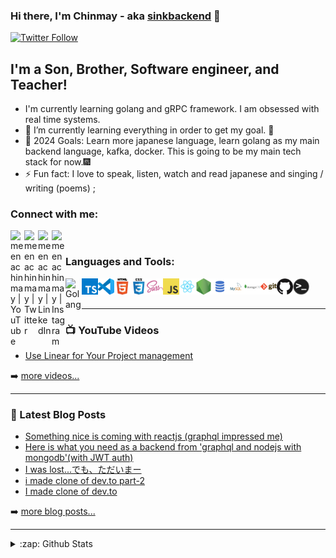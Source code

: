 ### Hi there, I'm Chinmay - aka [sinkbackend][twitter] 👋

[![Twitter Follow](https://img.shields.io/twitter/follow/sinkbackend?color=1DA1F2&logo=twitter&style=for-the-badge)](https://twitter.com/intent/follow?original_referer=https%3A%2F%2Fgithub.com%2Fsinkbackend&screen_name=sinkbackend)

## I'm a Son, Brother, Software engineer, and Teacher!
-    I'm currently learning golang and gRPC framework. I am obsessed with real time systems.
- 🌱 I’m currently learning everything in order to get my goal. 🤣
- 🥅 2024 Goals: Learn more japanese language, learn golang as my main backend language, kafka, docker. This is going to be my main tech stack for now.🎆
- ⚡ Fun fact: I love to speak, listen, watch and read japanese and singing / writing (poems) ;

### Connect with me:

[<img align="left" alt="meenachinmay | YouTube" width="22px" src="https://cdn.jsdelivr.net/npm/simple-icons@v3/icons/youtube.svg" />][youtube]
[<img align="left" alt="meenachinmay | Twitter" width="22px" src="https://cdn.jsdelivr.net/npm/simple-icons@v3/icons/twitter.svg" />][twitter]
[<img align="left" alt="meenachinmay | LinkedIn" width="22px" src="https://cdn.jsdelivr.net/npm/simple-icons@v3/icons/linkedin.svg" />][linkedin]
[<img align="left" alt="meenachinmay | Instagram" width="22px" src="https://cdn.jsdelivr.net/npm/simple-icons@v3/icons/instagram.svg" />][instagram]

<br />

### Languages and Tools:

[<img align="left" alt="Golang" width="26px" src="https://w7.pngwing.com/pngs/566/160/png-transparent-golang-hd-logo-thumbnail.png" />][webdevplaylist]
[<img align="left" alt="Typescript" width="26px" src="https://raw.githubusercontent.com/github/explore/80688e429a7d4ef2fca1e82350fe8e3517d3494d/topics/typescript/typescript.png" />][webdevplaylist]
[<img align="left" alt="Visual Studio Code" width="26px" src="https://raw.githubusercontent.com/github/explore/80688e429a7d4ef2fca1e82350fe8e3517d3494d/topics/visual-studio-code/visual-studio-code.png" />][webdevplaylist]
[<img align="left" alt="HTML5" width="26px" src="https://raw.githubusercontent.com/github/explore/80688e429a7d4ef2fca1e82350fe8e3517d3494d/topics/html/html.png" />][webdevplaylist]
[<img align="left" alt="CSS3" width="26px" src="https://raw.githubusercontent.com/github/explore/80688e429a7d4ef2fca1e82350fe8e3517d3494d/topics/css/css.png" />][webdevplaylist]
[<img align="left" alt="Sass" width="26px" src="https://raw.githubusercontent.com/github/explore/80688e429a7d4ef2fca1e82350fe8e3517d3494d/topics/sass/sass.png" />][webdevplaylist]
[<img align="left" alt="JavaScript" width="26px" src="https://raw.githubusercontent.com/github/explore/80688e429a7d4ef2fca1e82350fe8e3517d3494d/topics/javascript/javascript.png" />][webdevplaylist]
[<img align="left" alt="React" width="26px" src="https://raw.githubusercontent.com/github/explore/80688e429a7d4ef2fca1e82350fe8e3517d3494d/topics/react/react.png" />][webdevplaylist]
[<img align="left" alt="Node.js" width="26px" src="https://raw.githubusercontent.com/github/explore/80688e429a7d4ef2fca1e82350fe8e3517d3494d/topics/nodejs/nodejs.png" />][webdevplaylist]
[<img align="left" alt="SQL" width="26px" src="https://raw.githubusercontent.com/github/explore/80688e429a7d4ef2fca1e82350fe8e3517d3494d/topics/sql/sql.png" />][webdevplaylist]
[<img align="left" alt="MySQL" width="26px" src="https://raw.githubusercontent.com/github/explore/80688e429a7d4ef2fca1e82350fe8e3517d3494d/topics/mysql/mysql.png" />][webdevplaylist]
[<img align="left" alt="MongoDB" width="26px" src="https://raw.githubusercontent.com/github/explore/80688e429a7d4ef2fca1e82350fe8e3517d3494d/topics/mongodb/mongodb.png" />][webdevplaylist]
[<img align="left" alt="Git" width="26px" src="https://raw.githubusercontent.com/github/explore/80688e429a7d4ef2fca1e82350fe8e3517d3494d/topics/git/git.png" />][webdevplaylist]
[<img align="left" alt="GitHub" width="26px" src="https://raw.githubusercontent.com/github/explore/78df643247d429f6cc873026c0622819ad797942/topics/github/github.png" />][webdevplaylist]
[<img align="left" alt="Terminal" width="26px" src="https://raw.githubusercontent.com/github/explore/80688e429a7d4ef2fca1e82350fe8e3517d3494d/topics/terminal/terminal.png" />][webdevplaylist]

<br />
<br />

---

### 📺 YouTube Videos

<!-- YOUTUBE:START -->
- [Use Linear for Your Project management](https://youtu.be/Kccp6WJOJ34)
<!-- YOUTUBE:END -->

➡️ [more videos...](https://www.youtube.com/channel/UCj940L692xQtU-ngtFIqfNQ/videos?view_as=subscriber)

---

### 📕 Latest Blog Posts

<!-- BLOG-POST-LIST:START -->
- [Something nice is coming with reactjs (graphql impressed me)](https://dev.to/meenachinmay/something-nice-is-coming-with-reactjs-graphql-impressed-me-4p4b)
- [Here is what you need as a backend from 'graphql and nodejs with mongodb'(with JWT auth)](https://dev.to/meenachinmay/here-is-what-you-need-as-a-backend-from-graphql-and-nodejs-with-mongodb-with-jwt-auth-432i)
- [I was lost...でも、ただいまー](https://dev.to/meenachinmay/i-was-lost-52j6)
- [i made clone of dev.to part-2](https://dev.to/meenachinmay/i-made-clone-of-dev-to-part-2-1nhc)
- [I made clone of dev.to](https://dev.to/meenachinmay/i-made-clone-of-dev-to-clo)
<!-- BLOG-POST-LIST:END -->

➡️ [more blog posts...](https://dev.to/meenachinmay)

---

<details>
  <summary>:zap: Github Stats</summary>

  [![Meenachinmay's github stats](https://github-readme-stats.vercel.app/api?username=meenachinmay)](https://github.com/meenachinmay)

</details>

[webdevplaylist]: https://www.youtube.com/channel/UCj940L692xQtU-ngtFIqfNQ?view_as=subscriber
[twitter]: https://twitter.com/meenachinmay12
[youtube]: https://www.youtube.com/channel/UCj940L692xQtU-ngtFIqfNQ?view_as=subscriber
[instagram]: https://www.instagram.com/meenachinmay/
[linkedin]: https://www.linkedin.com/in/chinmay-anand-7a3b6394/
